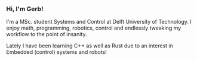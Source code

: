 ### Hi, I'm Gerb!
I'm a MSc. student Systems and Control at Delft University of Technology. I enjoy math, programming, robotics, control and endlessly tweaking my workflow to the point of insanity.

Lately I have been learning C++ as well as Rust due to an interest in Embedded (control) systems and robots!


<!--
**Gerb-Voogt/Gerb-Voogt** is a ✨ _special_ ✨ repository because its `README.md` (this file) appears on your GitHub profile.

Here are some ideas to get you started:

- 🔭 I’m currently working on ...
- 🌱 I’m currently learning ...
- 👯 I’m looking to collaborate on ...
- 🤔 I’m looking for help with ...
- 💬 Ask me about ...
- 📫 How to reach me: ...
- 😄 Pronouns: ...
- ⚡ Fun fact: ...
-->
